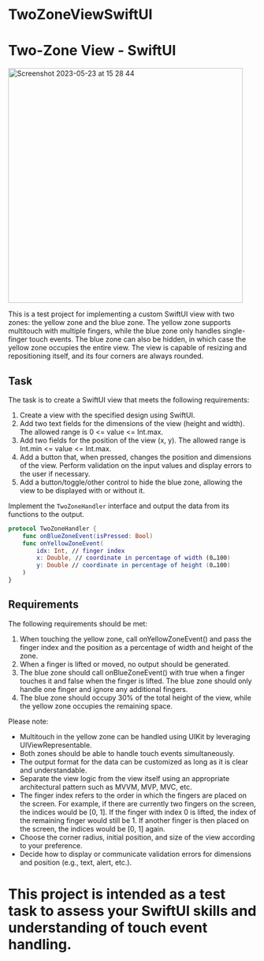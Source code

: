 # TwoZoneViewSwiftUI

# Two-Zone View - SwiftUI

<img width="476" alt="Screenshot 2023-05-23 at 15 28 44" src="https://github.com/artembilyy/TwoZoneViewSwiftUI/assets/110157916/b92192a2-3515-4602-ba5c-d70e16dd474a">

This is a test project for implementing a custom SwiftUI view with two zones: the yellow zone and the blue zone. The yellow zone supports multitouch with multiple fingers, while the blue zone only handles single-finger touch events. The blue zone can also be hidden, in which case the yellow zone occupies the entire view. The view is capable of resizing and repositioning itself, and its four corners are always rounded.

## Task

The task is to create a SwiftUI view that meets the following requirements:

1. Create a view with the specified design using SwiftUI.
2. Add two text fields for the dimensions of the view (height and width). The allowed range is 0 <= value <= Int.max.
3. Add two fields for the position of the view (x, y). The allowed range is Int.min <= value <= Int.max.
4. Add a button that, when pressed, changes the position and dimensions of the view. Perform validation on the input values and display errors to the user if necessary.
5. Add a button/toggle/other control to hide the blue zone, allowing the view to be displayed with or without it.

Implement the `TwoZoneHandler` interface and output the data from its functions to the output. 

```swift
protocol TwoZoneHandler {
    func onBlueZoneEvent(isPressed: Bool)
    func onYellowZoneEvent(
        idx: Int, // finger index
        x: Double, // coordinate in percentage of width (0…100)
        y: Double // coordinate in percentage of height (0…100)
    )
}
```
## Requirements

The following requirements should be met:

1. When touching the yellow zone, call onYellowZoneEvent() and pass the finger index and the position as a percentage of width and height of the zone.
2. When a finger is lifted or moved, no output should be generated.
3. The blue zone should call onBlueZoneEvent() with true when a finger touches it and false when the finger is lifted. The blue zone should only handle one finger and ignore any additional fingers.
4. The blue zone should occupy 30% of the total height of the view, while the yellow zone occupies the remaining space.

Please note:

- Multitouch in the yellow zone can be handled using UIKit by leveraging UIViewRepresentable.
- Both zones should be able to handle touch events simultaneously.
- The output format for the data can be customized as long as it is clear and understandable.
- Separate the view logic from the view itself using an appropriate architectural pattern such as MVVM, MVP, MVC, etc.
- The finger index refers to the order in which the fingers are placed on the screen. For example, if there are currently two fingers on the screen, the indices would be [0, 1]. If the finger with index 0 is lifted, the index of the remaining finger would still be 1. If another finger is then placed on the screen, the indices would be [0, 1] again.
- Choose the corner radius, initial position, and size of the view according to your preference.
- Decide how to display or communicate validation errors for dimensions and position (e.g., text, alert, etc.).

# This project is intended as a test task to assess your SwiftUI skills and understanding of touch event handling.
